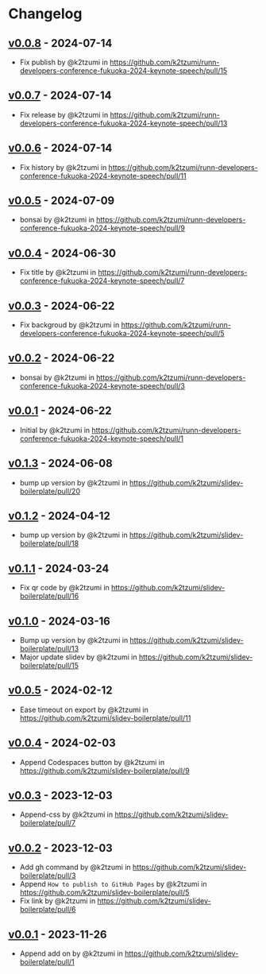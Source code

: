 # Changelog

## [v0.0.8](https://github.com/k2tzumi/runn-developers-conference-fukuoka-2024-keynote-speech/compare/v0.0.7...v0.0.8) - 2024-07-14
- Fix publish by @k2tzumi in https://github.com/k2tzumi/runn-developers-conference-fukuoka-2024-keynote-speech/pull/15

## [v0.0.7](https://github.com/k2tzumi/runn-developers-conference-fukuoka-2024-keynote-speech/compare/v0.0.6...v0.0.7) - 2024-07-14
- Fix release by @k2tzumi in https://github.com/k2tzumi/runn-developers-conference-fukuoka-2024-keynote-speech/pull/13

## [v0.0.6](https://github.com/k2tzumi/runn-developers-conference-fukuoka-2024-keynote-speech/compare/v0.0.5...v0.0.6) - 2024-07-14
- Fix history by @k2tzumi in https://github.com/k2tzumi/runn-developers-conference-fukuoka-2024-keynote-speech/pull/11

## [v0.0.5](https://github.com/k2tzumi/runn-developers-conference-fukuoka-2024-keynote-speech/compare/v0.0.4...v0.0.5) - 2024-07-09
- bonsai by @k2tzumi in https://github.com/k2tzumi/runn-developers-conference-fukuoka-2024-keynote-speech/pull/9

## [v0.0.4](https://github.com/k2tzumi/runn-developers-conference-fukuoka-2024-keynote-speech/compare/v0.0.3...v0.0.4) - 2024-06-30
- Fix title by @k2tzumi in https://github.com/k2tzumi/runn-developers-conference-fukuoka-2024-keynote-speech/pull/7

## [v0.0.3](https://github.com/k2tzumi/runn-developers-conference-fukuoka-2024-keynote-speech/compare/v0.0.2...v0.0.3) - 2024-06-22
- Fix backgroud by @k2tzumi in https://github.com/k2tzumi/runn-developers-conference-fukuoka-2024-keynote-speech/pull/5

## [v0.0.2](https://github.com/k2tzumi/runn-developers-conference-fukuoka-2024-keynote-speech/compare/v0.0.1...v0.0.2) - 2024-06-22
- bonsai by @k2tzumi in https://github.com/k2tzumi/runn-developers-conference-fukuoka-2024-keynote-speech/pull/3

## [v0.0.1](https://github.com/k2tzumi/runn-developers-conference-fukuoka-2024-keynote-speech/commits/v0.0.1) - 2024-06-22
- Initial by @k2tzumi in https://github.com/k2tzumi/runn-developers-conference-fukuoka-2024-keynote-speech/pull/1

## [v0.1.3](https://github.com/k2tzumi/slidev-boilerplate/compare/v0.1.2...v0.1.3) - 2024-06-08
- bump up version by @k2tzumi in https://github.com/k2tzumi/slidev-boilerplate/pull/20

## [v0.1.2](https://github.com/k2tzumi/slidev-boilerplate/compare/v0.1.1...v0.1.2) - 2024-04-12
- bump up version by @k2tzumi in https://github.com/k2tzumi/slidev-boilerplate/pull/18

## [v0.1.1](https://github.com/k2tzumi/slidev-boilerplate/compare/v0.1.0...v0.1.1) - 2024-03-24
- Fix qr code by @k2tzumi in https://github.com/k2tzumi/slidev-boilerplate/pull/16

## [v0.1.0](https://github.com/k2tzumi/slidev-boilerplate/compare/v0.0.5...v0.1.0) - 2024-03-16
- Bump up version by @k2tzumi in https://github.com/k2tzumi/slidev-boilerplate/pull/13
- Major update slidev by @k2tzumi in https://github.com/k2tzumi/slidev-boilerplate/pull/15

## [v0.0.5](https://github.com/k2tzumi/slidev-boilerplate/compare/v0.0.4...v0.0.5) - 2024-02-12
- Ease timeout on export by @k2tzumi in https://github.com/k2tzumi/slidev-boilerplate/pull/11

## [v0.0.4](https://github.com/k2tzumi/slidev-boilerplate/compare/v0.0.3...v0.0.4) - 2024-02-03
- Append Codespaces button by @k2tzumi in https://github.com/k2tzumi/slidev-boilerplate/pull/9

## [v0.0.3](https://github.com/k2tzumi/slidev-boilerplate/compare/v0.0.2...v0.0.3) - 2023-12-03
- Append-css by @k2tzumi in https://github.com/k2tzumi/slidev-boilerplate/pull/7

## [v0.0.2](https://github.com/k2tzumi/slidev-boilerplate/compare/v0.0.1...v0.0.2) - 2023-12-03
- Add gh command by @k2tzumi in https://github.com/k2tzumi/slidev-boilerplate/pull/3
- Append `How to publish to GitHub Pages` by @k2tzumi in https://github.com/k2tzumi/slidev-boilerplate/pull/5
- Fix link by @k2tzumi in https://github.com/k2tzumi/slidev-boilerplate/pull/6

## [v0.0.1](https://github.com/k2tzumi/slidev-boilerplate/commits/v0.0.1) - 2023-11-26
- Append add on by @k2tzumi in https://github.com/k2tzumi/slidev-boilerplate/pull/1
